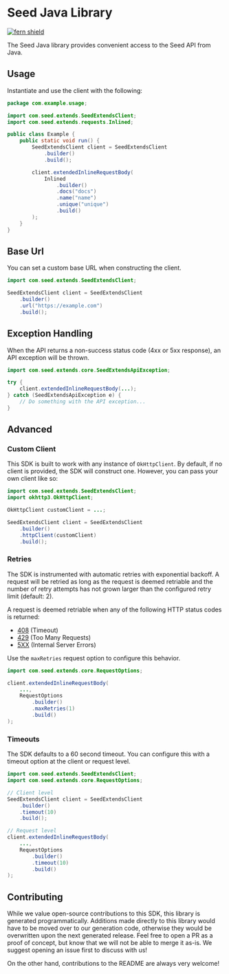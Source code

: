 # Seed Java Library

[![fern shield](https://img.shields.io/badge/%F0%9F%8C%BF-Built%20with%20Fern-brightgreen)](https://buildwithfern.com?utm_source=github&utm_medium=github&utm_campaign=readme&utm_source=Seed%2FJava)

The Seed Java library provides convenient access to the Seed API from Java.

## Usage

Instantiate and use the client with the following:

```java
package com.example.usage;

import com.seed.extends.SeedExtendsClient;
import com.seed.extends.requests.Inlined;

public class Example {
    public static void run() {
        SeedExtendsClient client = SeedExtendsClient
            .builder()
            .build();

        client.extendedInlineRequestBody(
            Inlined
                .builder()
                .docs("docs")
                .name("name")
                .unique("unique")
                .build()
        );
    }
}
```

## Base Url

You can set a custom base URL when constructing the client.

```java
import com.seed.extends.SeedExtendsClient;

SeedExtendsClient client = SeedExtendsClient
    .builder()
    .url("https://example.com")
    .build();
```

## Exception Handling

When the API returns a non-success status code (4xx or 5xx response), an API exception will be thrown.

```java
import com.seed.extends.core.SeedExtendsApiException;

try {
    client.extendedInlineRequestBody(...);
} catch (SeedExtendsApiException e) {
    // Do something with the API exception...
}
```

## Advanced

### Custom Client

This SDK is built to work with any instance of `OkHttpClient`. By default, if no client is provided, the SDK will construct one. 
However, you can pass your own client like so:

```java
import com.seed.extends.SeedExtendsClient;
import okhttp3.OkHttpClient;

OkHttpClient customClient = ...;

SeedExtendsClient client = SeedExtendsClient
    .builder()
    .httpClient(customClient)
    .build();
```

### Retries

The SDK is instrumented with automatic retries with exponential backoff. A request will be retried as long
as the request is deemed retriable and the number of retry attempts has not grown larger than the configured
retry limit (default: 2).

A request is deemed retriable when any of the following HTTP status codes is returned:

- [408](https://developer.mozilla.org/en-US/docs/Web/HTTP/Status/408) (Timeout)
- [429](https://developer.mozilla.org/en-US/docs/Web/HTTP/Status/429) (Too Many Requests)
- [5XX](https://developer.mozilla.org/en-US/docs/Web/HTTP/Status/500) (Internal Server Errors)

Use the `maxRetries` request option to configure this behavior.

```java
import com.seed.extends.core.RequestOptions;

client.extendedInlineRequestBody(
    ...,
    RequestOptions
        .builder()
        .maxRetries(1)
        .build()
);
```

### Timeouts

The SDK defaults to a 60 second timeout. You can configure this with a timeout option at the client or request level.

```java
import com.seed.extends.SeedExtendsClient;
import com.seed.extends.core.RequestOptions;

// Client level
SeedExtendsClient client = SeedExtendsClient
    .builder()
    .tiemout(10)
    .build();

// Request level
client.extendedInlineRequestBody(
    ...,
    RequestOptions
        .builder()
        .timeout(10)
        .build()
);
```

## Contributing

While we value open-source contributions to this SDK, this library is generated programmatically.
Additions made directly to this library would have to be moved over to our generation code,
otherwise they would be overwritten upon the next generated release. Feel free to open a PR as
a proof of concept, but know that we will not be able to merge it as-is. We suggest opening
an issue first to discuss with us!

On the other hand, contributions to the README are always very welcome!